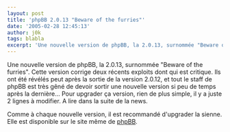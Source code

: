 ```yaml
---
layout: post
title: 'phpBB 2.0.13 "Beware of the furries"'
date: '2005-02-28 12:45:13'
author: j0k
tags: blabla
excerpt: 'Une nouvelle version de phpBB, la 2.0.13, surnommée "Beware of the furries".   Cette version corrige deux récents exploits dont qui est critique. Ils ont été révélés peut après la sortie de la version 2.0.12, et tout le staff de phpBB est très gêné de devoir sortir une nouvelle version si peu de temps après la dernière...   )   Pour upgrader ça version,      ...'
---
```


Une nouvelle version de phpBB, la 2.0.13, surnommée "Beware of the furries".   Cette version corrige deux récents exploits dont qui est critique. Ils ont été révélés peut après la sortie de la version 2.0.12, et tout le staff de phpBB est très gêné de devoir sortir une nouvelle version si peu de temps après la dernière...      Pour upgrader ça version, rien de plus simple, il y a juste 2 lignes à modifier.   A lire dans la suite de la news.

Comme à chaque nouvelle version, il est recommandé d'upgrader la sienne.   Elle est disponible sur le site même de [phpBB](http://www.phpbb.com/downloads.php).

